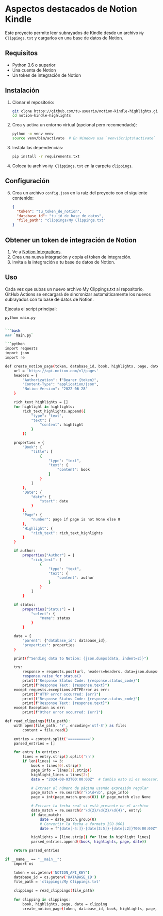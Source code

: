 # Aspectos destacados de Notion Kindle

Este proyecto permite leer subrayados de Kindle desde un archivo `My Clippings.txt` y cargarlos en una base de datos de Notion.

## Requisitos

- Python 3.6 o superior
- Una cuenta de Notion
- Un token de integración de Notion

## Instalación

1. Clonar el repositorio:

    ```bash
    git clone https://github.com/tu-usuario/notion-kindle-highlights.git
    cd notion-kindle-highlights
    ```

2. Crea y activa un entorno virtual (opcional pero recomendado):

    ```bash
    python -m venv venv
    source venv/bin/activate  # En Windows usa `venv\Scripts\activate`
    ```

3. Instala las dependencias:

    ```bash
    pip install -r requirements.txt
    ```

4. Coloca tu archivo `My Clippings.txt` en la carpeta `clippings`.

## Configuración

5. Crea un archivo `config.json` en la raíz del proyecto con el siguiente contenido:

    ```json
    {
      "token": "tu_token_de_notion",
      "database_id": "tu_id_de_base_de_datos",
      "file_path": "clippings/My Clippings.txt"
    }
    ```

## Obtener un token de integración de Notion

1. Ve a [Notion Integrations](https://www.notion.so/my-integrations).
2. Crea una nueva integración y copia el token de integración.
3. Invita a la integración a tu base de datos de Notion.

## Uso
Cada vez que subas un nuevo archivo My Clippings.txt al repositorio, GitHub Actions se encargará de sincronizar automáticamente los nuevos subrayados con tu base de datos de Notion.

Ejecuta el script principal:

```bash
python main.py


```bash
### `main.py`

```python
import requests
import json
import re

def create_notion_page(token, database_id, book, highlights, page, date, author=None, status=None):
    url = 'https://api.notion.com/v1/pages'
    headers = {
        "Authorization": f"Bearer {token}",
        "Content-Type": "application/json",
        "Notion-Version": "2022-06-28"
    }

    rich_text_highlights = []
    for highlight in highlights:
        rich_text_highlights.append({
            "type": "text",
            "text": {
                "content": highlight
            }
        })

    properties = {
        "Book": {
            "title": [
                {
                    "type": "text",
                    "text": {
                        "content": book
                    }
                }
            ]
        },
        "Date": {
            "date": {
                "start": date
            }
        },
        "Page": {
            "number": page if page is not None else 0
        },
        "Highlight": {
            "rich_text": rich_text_highlights
        }
    }

    if author:
        properties["Author"] = {
            "rich_text": [
                {
                    "type": "text",
                    "text": {
                        "content": author
                    }
                }
            ]
        }

    if status:
        properties["Status"] = {
            "select": {
                "name": status
            }
        }

    data = {
        "parent": {"database_id": database_id},
        "properties": properties
    }

    print(f"Sending data to Notion: {json.dumps(data, indent=2)}")

    try:
        response = requests.post(url, headers=headers, data=json.dumps(data))
        response.raise_for_status()
        print(f"Response Status Code: {response.status_code}")
        print(f"Response Text: {response.text}")
    except requests.exceptions.HTTPError as err:
        print(f"HTTP error occurred: {err}")
        print(f"Response Status Code: {response.status_code}")
        print(f"Response Text: {response.text}")
    except Exception as err:
        print(f"Other error occurred: {err}")

def read_clippings(file_path):
    with open(file_path, 'r', encoding='utf-8') as file:
        content = file.read()

    entries = content.split('==========')
    parsed_entries = []

    for entry in entries:
        lines = entry.strip().split('\n')
        if len(lines) >= 3:
            book = lines[0].strip()
            page_info = lines[1].strip()
            highlight_lines = lines[2:]
            date = "2024-08-03T00:00:00Z"  # Cambia esto si es necesario

            # Extraer el número de página usando expresión regular
            page_match = re.search(r'\b\d+\b', page_info)
            page = int(page_match.group(0)) if page_match else None

            # Extraer la fecha real si está presente en el archivo
            date_match = re.search(r'\d{2}/\d{2}/\d{4}', entry)
            if date_match:
                date = date_match.group(0)
                # Convertir la fecha a formato ISO 8601
                date = f"{date[-4:]}-{date[3:5]}-{date[:2]}T00:00:00Z"

            highlights = [line.strip() for line in highlight_lines]
            parsed_entries.append((book, highlights, page, date))

    return parsed_entries

if __name__ == "__main__":
    import os

    token = os.getenv('NOTION_API_KEY')
    database_id = os.getenv('DATABASE_ID')
    file_path = 'clippings/My Clippings.txt'
    
    clippings = read_clippings(file_path)
    
    for clipping in clippings:
        book, highlights, page, date = clipping
        create_notion_page(token, database_id, book, highlights, page, date)
